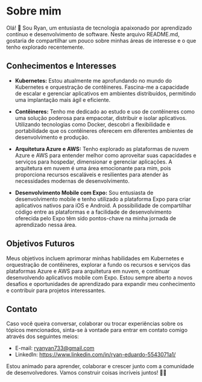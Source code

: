 # Sobre mim

Olá! 👋 Sou Ryan, um entusiasta de tecnologia apaixonado por aprendizado contínuo e desenvolvimento de software. Neste arquivo README.md, gostaria de compartilhar um pouco sobre minhas áreas de interesse e o que tenho explorado recentemente.

## Conhecimentos e Interesses

- **Kubernetes:** Estou atualmente me aprofundando no mundo do Kubernetes e orquestração de contêineres. Fascina-me a capacidade de escalar e gerenciar aplicativos em ambientes distribuídos, permitindo uma implantação mais ágil e eficiente.

- **Contêineres:** Tenho me dedicado ao estudo e uso de contêineres como uma solução poderosa para empacotar, distribuir e isolar aplicativos. Utilizando tecnologias como Docker, descobri a flexibilidade e portabilidade que os contêineres oferecem em diferentes ambientes de desenvolvimento e produção.

- **Arquitetura Azure e AWS:** Tenho explorado as plataformas de nuvem Azure e AWS para entender melhor como aproveitar suas capacidades e serviços para hospedar, dimensionar e gerenciar aplicações. A arquitetura em nuvem é uma área emocionante para mim, pois proporciona recursos escaláveis e resilientes para atender às necessidades modernas de desenvolvimento.

- **Desenvolvimento Mobile com Expo:** Sou entusiasta de desenvolvimento mobile e tenho utilizado a plataforma Expo para criar aplicativos nativos para iOS e Android. A possibilidade de compartilhar código entre as plataformas e a facilidade de desenvolvimento oferecida pelo Expo têm sido pontos-chave na minha jornada de aprendizado nessa área.

## Objetivos Futuros

Meus objetivos incluem aprimorar minhas habilidades em Kubernetes e orquestração de contêineres, explorar a fundo os recursos e serviços das plataformas Azure e AWS para arquitetura em nuvem, e continuar desenvolvendo aplicativos mobile com Expo. Estou sempre aberto a novos desafios e oportunidades de aprendizado para expandir meu conhecimento e contribuir para projetos interessantes.

## Contato

Caso você queira conversar, colaborar ou trocar experiências sobre os tópicos mencionados, sinta-se à vontade para entrar em contato comigo através dos seguintes meios:

- E-mail: ryanyan733@gmail.com
- LinkedIn: https://www.linkedin.com/in/ryan-eduardo-5543071a1/

Estou animado para aprender, colaborar e crescer junto com a comunidade de desenvolvedores. Vamos construir coisas incríveis juntos! 💪😄
